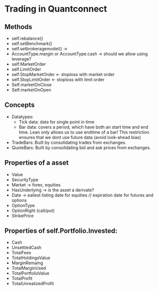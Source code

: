 # Trading in Quantconnect

## Methods 
* self.rebalance()
* self.setBenchmark()
* self.setbrokeragemodel() -> 
* AccountType.margin or AccountType.cash -> should we allow using leverage? 
* self:MarketOrder 
* self.LimitOrder
* self.StopMarketOrder <- stoploss with market order 
* self.StopLimitOrder <- stoploss with limit order 
* Self.marketOnClose
* Self.marketOnOpen 

## Concepts
* Datatypes: 
    * Tick data: data for single point in time 
    * Bar data: covers a period, which have both an start time and end time. Lean only allows us to use endtime of a bar! This restriction ensures that we dont use future data (avoid look-ahead bias)
* TradeBars: Built by consolidating trades from exchanges. 
* QuoteBars: Built by consolidating bid and ask prices from exchanges. 

## Properties of a asset
* Value 
* SecurityType 
* Market -> forex, equities 
* HasUnderlying -> is the asset a derivate? 
* Date -> ealiest listing date for equities // expiration date for futures and options 
* OptionType 
* OptionRight (call/put)
* StrikePrice


## Properties of self.Portfolio.Invested:
* Cash 
* UnsettledCash 
* TotalFees 
* TotalHoldingsValue 
* MarginRemaing
* TotalMarginUsed 
* TotalPortfolioValue
* TotalProfit
* TotalUnrealizedProfit


